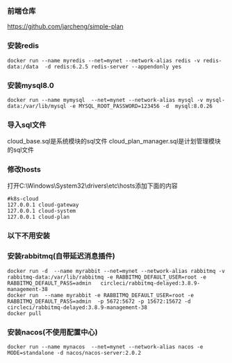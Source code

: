 ### 前端仓库
https://github.com/jarcheng/simple-plan
### 安装redis

```
docker run --name myredis --net=mynet --network-alias redis -v redis-data:/data  -d redis:6.2.5 redis-server --appendonly yes
```

### 安装mysql8.0

```
docker run --name mymysql  --net=mynet --network-alias mysql -v mysql-data:/var/lib/mysql -e MYSQL_ROOT_PASSWORD=123456 -d  mysql:8.0.26
```

### 导入sql文件

cloud_base.sql是系统模块的sql文件 cloud_plan_manager.sql是计划管理模块的sql文件

### 修改hosts

打开C:\Windows\System32\drivers\etc\hosts添加下面的内容

```
#k8s-cloud
127.0.0.1 cloud-gateway
127.0.0.1 cloud-system
127.0.0.1 cloud-plan
```

### 以下不用安装

### 安装rabbitmq(自带延迟消息插件)

```
docker run -d  --name myrabbit --net=mynet --network-alias rabbitmq -v rabbitmq-data:/var/lib/rabbitmq -e RABBITMQ_DEFAULT_USER=root -e RABBITMQ_DEFAULT_PASS=admin   circleci/rabbitmq-delayed:3.8.9-management-38
docker run  --name myrabbit -e RABBITMQ_DEFAULT_USER=root -e RABBITMQ_DEFAULT_PASS=admin  -p 5672:5672 -p 15672:15672 -d     circleci/rabbitmq-delayed:3.8.9-management-38
docker pull 
```

### 安装nacos(不使用配置中心)

```
docker run --name mynacos  --net=mynet --network-alias nacos -e MODE=standalone -d nacos/nacos-server:2.0.2
```
